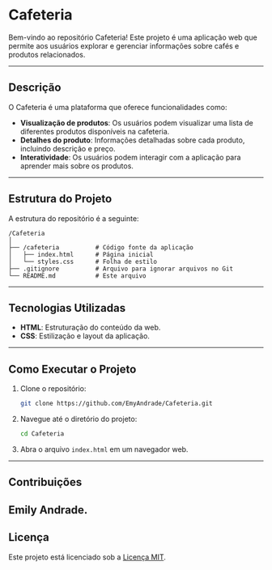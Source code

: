 # Cafeteria

Bem-vindo ao repositório Cafeteria! Este projeto é uma aplicação web que permite aos usuários explorar e gerenciar informações sobre cafés e produtos relacionados.

---

## Descrição

O Cafeteria é uma plataforma que oferece funcionalidades como:

- **Visualização de produtos**: Os usuários podem visualizar uma lista de diferentes produtos disponíveis na cafeteria.
- **Detalhes do produto**: Informações detalhadas sobre cada produto, incluindo descrição e preço.
- **Interatividade**: Os usuários podem interagir com a aplicação para aprender mais sobre os produtos.

---

## Estrutura do Projeto

A estrutura do repositório é a seguinte:

```
/Cafeteria
│
├── /cafeteria          # Código fonte da aplicação
│   ├── index.html      # Página inicial
│   └── styles.css      # Folha de estilo
├── .gitignore          # Arquivo para ignorar arquivos no Git
└── README.md           # Este arquivo
```

---

## Tecnologias Utilizadas

- **HTML**: Estruturação do conteúdo da web.
- **CSS**: Estilização e layout da aplicação.

---

## Como Executar o Projeto

1. Clone o repositório:
   ```bash
   git clone https://github.com/EmyAndrade/Cafeteria.git
   ```

2. Navegue até o diretório do projeto:
   ```bash
   cd Cafeteria
   ```

3. Abra o arquivo `index.html` em um navegador web.

---

## Contribuições

Emily Andrade.
---

## Licença

Este projeto está licenciado sob a [Licença MIT](LICENSE).

